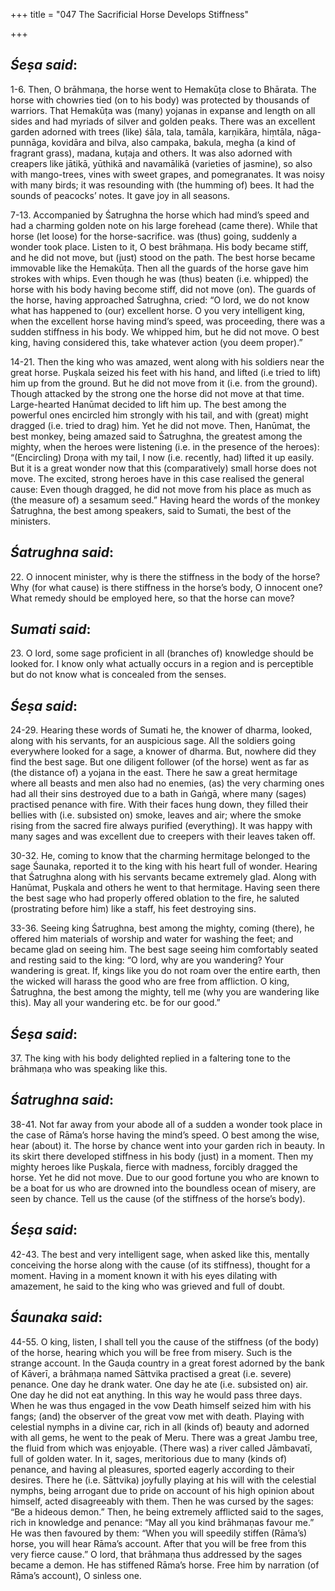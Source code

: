 +++
title = "047 The Sacrificial Horse Develops Stiffness"

+++
 

## *Śeṣa said*:

1-6. Then, O brāhmaṇa, the horse went to Hemakūṭa close to Bhārata. The horse with chowries tied (on to his body) was protected by thousands of warriors. That Hemakūṭa was (many) yojanas in expanse and length on all sides and had myriads of silver and golden peaks. There was an excellent garden adorned with trees (like) śāla, tala, tamāla, karṇikāra, hiṃtāla, nāga-punnāga, kovidāra and bilva, also campaka, bakula, megha (a kind of fragrant grass), madana, kuṭaja and others. It was also adorned with creapers like jātikā, yūthikā and navamālikā (varieties of jasmine), so also with mango-trees, vines with sweet grapes, and pomegranates. It was noisy with many birds; it was resounding with (the humming of) bees. It had the sounds of peacocks’ notes. It gave joy in all seasons.

7-13. Accompanied by Śatrughna the horse which had mind’s speed and had a charming golden note on his large forehead (came there). While that horse (let loose) for the horse-sacrifice. was (thus) going, suddenly a wonder took place. Listen to it, O best brāhmaṇa. His body became stiff, and he did not move, but (just) stood on the path. The best horse became immovable like the Hemakūṭa. Then all the guards of the horse gave him strokes with whips. Even though he was (thus) beaten (i.e. whipped) the horse with his body having become stiff, did not move (on). The guards of the horse, having approached Śatrughna, cried: “O lord, we do not know what has happened to (our) excellent horse. O you very intelligent king, when the excellent horse having mind’s speed, was proceeding, there was a sudden stiffness in his body. We whipped him, but he did not move. O best king, having considered this, take whatever action (you deem proper).”

14-21. Then the king who was amazed, went along with his soldiers near the great horse. Puṣkala seized his feet with his hand, and lifted (i.e tried to lift) him up from the ground. But he did not move from it (i.e. from the ground). Though attacked by the strong one the horse did not move at that time. Large-hearted Hanūmat decided to lift him up. The best among the powerful ones encircled him strongly with his tail, and with (great) might dragged (i.e. tried to drag) him. Yet he did not move. Then, Hanūmat, the best monkey, being amazed said to Śatrughna, the greatest among the mighty, when the heroes were listening (i.e. in the presence of the heroes): “(Encircling) Droṇa with my tail, I now (i.e. recently, had) lifted it up easily. But it is a great wonder now that this (comparatively) small horse does not move. The excited, strong heroes have in this case realised the general cause: Even though dragged, he did not move from his place as much as (the measure of) a sesamum seed.” Having heard the words of the monkey Śatrughna, the best among speakers, said to Sumati, the best of the ministers.

## *Śatrughna said*:

22\. O innocent minister, why is there the stiffness in the body of the horse? Why (for what cause) is there stiffness in the horse’s body, O innocent one? What remedy should be employed here, so that the horse can move?

## *Sumati said*:

23\. O lord, some sage proficient in all (branches of) knowledge should be looked for. I know only what actually occurs in a region and is perceptible but do not know what is concealed from the senses.

## *Śeṣa said*:

24-29. Hearing these words of Sumati he, the knower of dharma, looked, along with his servants, for an auspicious sage. All the soldiers going everywhere looked for a sage, a knower of dharma. But, nowhere did they find the best sage. But one diligent follower (of the horse) went as far as (the distance of) a yojana in the east. There he saw a great hermitage where all beasts and men also had no enemies, (as) the very charming ones had all their sins destroyed due to a bath in Gaṅgā, where many (sages) practised penance with fire. With their faces hung down, they filled their bellies with (i.e. subsisted on) smoke, leaves and air; where the smoke rising from the sacred fire always purified (everything). It was happy with many sages and was excellent due to creepers with their leaves taken off.

30-32. He, coming to know that the charming hermitage belonged to the sage Śaunaka, reported it to the king with his heart full of wonder. Hearing that Śatrughna along with his servants became extremely glad. Along with Hanūmat, Puṣkala and others he went to that hermitage. Having seen there the best sage who had properly offered oblation to the fire, he saluted (prostrating before him) like a staff, his feet destroying sins.

33-36. Seeing king Śatrughna, best among the mighty, coming (there), he offered him materials of worship and water for washing the feet; and became glad on seeing him. The best sage seeing him comfortably seated and resting said to the king: “O lord, why are you wandering? Your wandering is great. If, kings like you do not roam over the entire earth, then the wicked will harass the good who are free from affliction. O king, Śatrughna, the best among the mighty, tell me (why you are wandering like this). May all your wandering etc. be for our good.”

## *Śeṣa said*:

37\. The king with his body delighted replied in a faltering tone to the brāhmaṇa who was speaking like this.

## *Śatrughna said*:

38-41. Not far away from your abode all of a sudden a wonder took place in the case of Rāma’s horse having the mind’s speed. O best among the wise, hear (about) it. The horse by chance went into your garden rich in beauty. In its skirt there developed stiffness in his body (just) in a moment. Then my mighty heroes like Puṣkala, fierce with madness, forcibly dragged the horse. Yet he did not move. Due to our good fortune you who are known to be a boat for us who are drowned into the boundless ocean of misery, are seen by chance. Tell us the cause (of the stiffness of the horse’s body).

## *Śeṣa said*:

42-43. The best and very intelligent sage, when asked like this, mentally conceiving the horse along with the cause (of its stiffness), thought for a moment. Having in a moment known it with his eyes dilating with amazement, he said to the king who was grieved and full of doubt.

## *Śaunaka said*:

44-55. O king, listen, I shall tell you the cause of the stiffness (of the body) of the horse, hearing which you will be free from misery. Such is the strange account. In the Gauḍa country in a great forest adorned by the bank of Kāverī, a brāhmaṇa named Sāttvika practised a great (i.e. severe) penance. One day he drank water. One day he ate (i.e. subsisted on) air. One day he did not eat anything. In this way he would pass three days. When he was thus engaged in the vow Death himself seized him with his fangs; (and) the observer of the great vow met with death. Playing with celestial nymphs in a divine car, rich in all (kinds of) beauty and adorned with all gems, he went to the peak of Meru. There was a great Jambu tree, the fluid from which was enjoyable. (There was) a river called Jāmbavatī, full of golden water. In it, sages, meritorious due to many (kinds of) penance, and having al pleasures, sported eagerly according to their desires. There he (i.e. Sāttvika) joyfully playing at his will with the celestial nymphs, being arrogant due to pride on account of his high opinion about himself, acted disagreeably with them. Then he was cursed by the sages: “Be a hideous demon.” Then, he being extremely afflicted said to the sages, rich in knowledge and penance: “May all you kind brāhmaṇas favour me.” He was then favoured by them: “When you will speedily stiffen (Rāma’s) horse, you will hear Rāma’s account. After that you will be free from this very fierce cause.” O lord, that brāhmaṇa thus addressed by the sages became a demon. He has stiffened Rāma’s horse. Free him by narration (of Rāma’s account), O sinless one.


